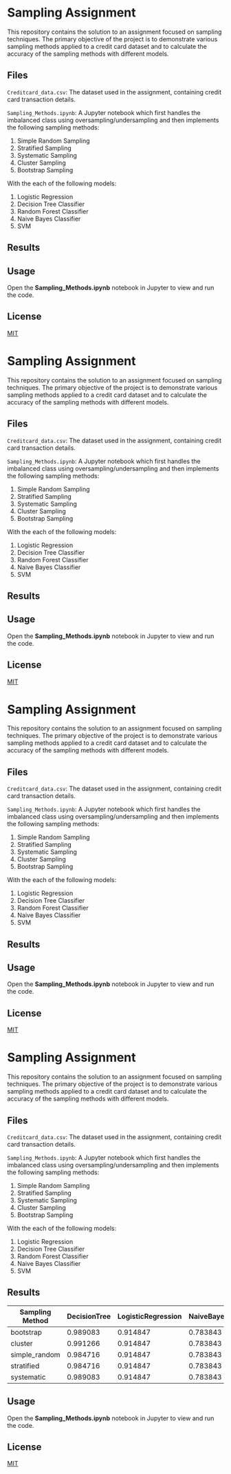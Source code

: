 
# Sampling Assignment

This repository contains the solution to an assignment focused on sampling techniques. The primary objective of the project is to demonstrate various sampling methods applied to a credit card dataset and to calculate the accuracy of the sampling methods with different models.

## Files

```Creditcard_data.csv```: The dataset used in the assignment, containing credit card transaction details.

```Sampling_Methods.ipynb```: A Jupyter notebook which first handles the imbalanced class using oversampling/undersampling and then  implements the following sampling methods:
1. Simple Random Sampling
2. Stratified Sampling
3. Systematic Sampling
4. Cluster Sampling
5. Bootstrap Sampling

With the each of the following models:
1. Logistic Regression
2. Decision Tree Classifier
3. Random Forest Classifier 
4. Naive Bayes Classifier
5. SVM 

## Results 



## Usage
Open the **Sampling_Methods.ipynb** notebook in Jupyter to view and run the code.



## License

[MIT](https://choosealicense.com/licenses/mit/)
# Sampling Assignment

This repository contains the solution to an assignment focused on sampling techniques. The primary objective of the project is to demonstrate various sampling methods applied to a credit card dataset and to calculate the accuracy of the sampling methods with different models.

## Files

```Creditcard_data.csv```: The dataset used in the assignment, containing credit card transaction details.

```Sampling_Methods.ipynb```: A Jupyter notebook which first handles the imbalanced class using oversampling/undersampling and then  implements the following sampling methods:
1. Simple Random Sampling
2. Stratified Sampling
3. Systematic Sampling
4. Cluster Sampling
5. Bootstrap Sampling

With the each of the following models:
1. Logistic Regression
2. Decision Tree Classifier
3. Random Forest Classifier 
4. Naive Bayes Classifier
5. SVM 

## Results 



## Usage
Open the **Sampling_Methods.ipynb** notebook in Jupyter to view and run the code.



## License

[MIT](https://choosealicense.com/licenses/mit/)


# Sampling Assignment

This repository contains the solution to an assignment focused on sampling techniques. The primary objective of the project is to demonstrate various sampling methods applied to a credit card dataset and to calculate the accuracy of the sampling methods with different models.

## Files

```Creditcard_data.csv```: The dataset used in the assignment, containing credit card transaction details.

```Sampling_Methods.ipynb```: A Jupyter notebook which first handles the imbalanced class using oversampling/undersampling and then  implements the following sampling methods:
1. Simple Random Sampling
2. Stratified Sampling
3. Systematic Sampling
4. Cluster Sampling
5. Bootstrap Sampling

With the each of the following models:
1. Logistic Regression
2. Decision Tree Classifier
3. Random Forest Classifier 
4. Naive Bayes Classifier
5. SVM 

## Results 



## Usage
Open the **Sampling_Methods.ipynb** notebook in Jupyter to view and run the code.



## License

[MIT](https://choosealicense.com/licenses/mit/)

# Sampling Assignment

This repository contains the solution to an assignment focused on sampling techniques. The primary objective of the project is to demonstrate various sampling methods applied to a credit card dataset and to calculate the accuracy of the sampling methods with different models.

## Files

```Creditcard_data.csv```: The dataset used in the assignment, containing credit card transaction details.

```Sampling_Methods.ipynb```: A Jupyter notebook which first handles the imbalanced class using oversampling/undersampling and then  implements the following sampling methods:
1. Simple Random Sampling
2. Stratified Sampling
3. Systematic Sampling
4. Cluster Sampling
5. Bootstrap Sampling

With the each of the following models:
1. Logistic Regression
2. Decision Tree Classifier
3. Random Forest Classifier 
4. Naive Bayes Classifier
5. SVM 

## Results 
| Sampling Method  | DecisionTree | LogisticRegression | NaiveBayes | RandomForest | SVM       |
|------------------|--------------|--------------------|------------|--------------|-----------|
| bootstrap        | 0.989083     | 0.914847           | 0.783843   | 1.000000     | 0.751092  |
| cluster          | 0.991266     | 0.914847           | 0.783843   | 1.000000     | 0.751092  |
| simple_random    | 0.984716     | 0.914847           | 0.783843   | 1.000000     | 0.751092  |
| stratified       | 0.984716     | 0.914847           | 0.783843   | 0.997817     | 0.751092  |
| systematic       | 0.989083     | 0.914847           | 0.783843   | 1.000000     | 0.751092  |




## Usage
Open the **Sampling_Methods.ipynb** notebook in Jupyter to view and run the code.



## License

[MIT](https://choosealicense.com/licenses/mit/)
